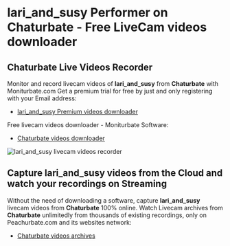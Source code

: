 # lari_and_susy Performer on Chaturbate - Free LiveCam videos downloader

## Chaturbate Live Videos Recorder

Monitor and record livecam videos of **lari_and_susy** from **Chaturbate** with Moniturbate.com
Get a premium trial for free by just and only registering with your Email address:
* [lari_and_susy Premium videos downloader](https://moniturbate.com/request-demo-licence-key.html)

Free livecam videos downloader - Moniturbate Software:
* [Chaturbate videos downloader](https://moniturbate.com/moniturbate-download-software.html)

![lari_and_susy livecam videos recorder](https://peachurnet.com/templates/moniturbate-software.png)


## Capture lari_and_susy videos from the Cloud and watch your recordings on Streaming

Without the need of downloading a software, capture **lari_and_susy** livecam videos from **Chaturbate** 100% online.
Watch Livecam archives from **Chaturbate** unlimitedly from thousands of existing recordings, only on Peachurbate.com and its websites network:
* [Chaturbate videos archives](https://peachurnet.com/)